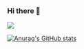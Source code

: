 ### Hi there 👋

<a href="dohyun682@gmail.com" target="_blank"><img src="https://img.shields.io/badge/#EA4335?style=for-the-badge&logo=Gmail&logoColor=#FFFFFF"/></a>


[![Anurag's GitHub stats](https://github-readme-stats.vercel.app/api?username=Dohyun-Ko)](https://github.com/anuraghazra/github-readme-stats)
